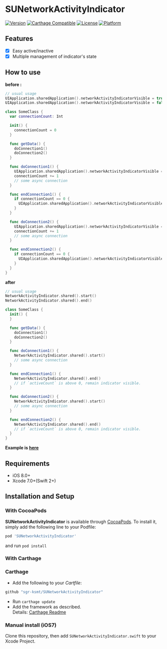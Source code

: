 # SUNetworkActivityIndicator

[![Version](https://img.shields.io/cocoapods/v/SUNetworkActivityIndicator.svg?style=flat)](http://cocoapods.org/pods/SUNetworkActivityIndicator)
[![Carthage Compatible](https://img.shields.io/badge/Carthage-compatible-4BC51D.svg?style=flat)](https://github.com/Carthage/Carthage)
[![License](https://img.shields.io/cocoapods/l/SUNetworkActivityIndicator.svg?style=flat)](http://cocoapods.org/pods/SUNetworkActivityIndicator)
[![Platform](https://img.shields.io/cocoapods/p/SUNetworkActivityIndicator.svg?style=flat)](http://cocoapods.org/pods/SUNetworkActivityIndicator)

## Features
- [x] Easy active/inactive
- [x] Multiple management of indicator's state

## How to use

**before :**

```swift
// usual usage
UIApplication.sharedApplication().networkActivityIndicatorVisible = true
UIApplication.sharedApplication().networkActivityIndicatorVisible = false

class SomeClass {
  var connectionCount: Int

  init() {
    connectionCount = 0
  }

  func getData() {
    doConnection1()
    doConnection2()
  }

  func doConnection1() {
    UIApplication.sharedApplication().networkActivityIndicatorVisible = true
    connectionCount += 1
    // some async connection
  }

  func endConnection1() {
    if connectionCount == 0 {
      UIApplication.sharedApplication().networkActivityIndicatorVisible = false
    }
  }

  func doConnection2() {
    UIApplication.sharedApplication().networkActivityIndicatorVisible = true
    connectionCount += 1
    // some async connection
  }

  func endConnection2() {
    if connectionCount == 0 {
      UIApplication.sharedApplication().networkActivityIndicatorVisible = false
    }
  }
}
```

**after**

```swift
// usual usage
NetworkActivityIndicator.shared().start()
NetworkActivityIndicator.shared().end()

class SomeClass {
  init() {
  }

  func getData() {
    doConnection1()
    doConnection2()
  }

  func doConnection1() {
    NetworkActivityIndicator.shared().start()
    // some async connection
  }

  func endConnection1() {
    NetworkActivityIndicator.shared().end()
    // if `activeCount` is above 0, remain indicator visible.
  }

  func doConnection2() {
    NetworkActivityIndicator.shared().start()
    // some async connection
  }

  func endConnection2() {
    NetworkActivityIndicator.shared().end()
    // if `activeCount` is above 0, remain indicator visible.
  }
}

```

**Example is [here](https://github.com/sgr-ksmt/SUNetworkActivityIndicator/blob/master/Demo/)**

## Requirements
- iOS 8.0+
- Xcode 7.0+(Swift 2+)

## Installation and Setup

### With CocoaPods

**SUNetworkActivityIndicator** is available through [CocoaPods](http://cocoapods.org). To install
it, simply add the following line to your Podfile:

```ruby
pod 'SUNetworkActivityIndicator'
```

and run `pod install`

### With Carthage

### Carthage

- Add the following to your *Cartfile*:

```bash
github "sgr-ksmt/SUNetworkActivityIndicator"
```

- Run `carthage update`
- Add the framework as described.
<br> Details: [Carthage Readme](https://github.com/Carthage/Carthage#adding-frameworks-to-an-application)

### Manual install (iOS7)
Clone this repository, then add `SUNetworkActivityIndicator.swift` to your Xcode Project.